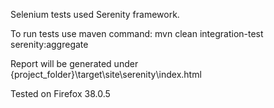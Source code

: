 Selenium tests used Serenity framework.

To run tests use maven command:
mvn clean integration-test serenity:aggregate

Report will be generated under {project_folder}\target\site\serenity\index.html

Tested on Firefox 38.0.5